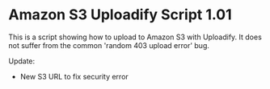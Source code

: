 # Amazon S3 Uploadify Script 1.01

This is a script showing how to upload to Amazon S3 with Uploadify. It does not suffer from the common 'random 403 upload error' bug.

Update:
* New S3 URL to fix security error